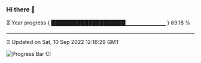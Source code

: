### Hi there 👋

⏳ Year progress { ████████████████████▁▁▁▁▁▁▁▁▁▁ } 69.18 %

---

⏰ Updated on Sat, 10 Sep 2022 12:16:29 GMT

![Progress Bar CI](https://github.com/Shyam-Makwana/GitHub-Actions-Demo/workflows/Progress%20Bar%20CI/badge.svg)
